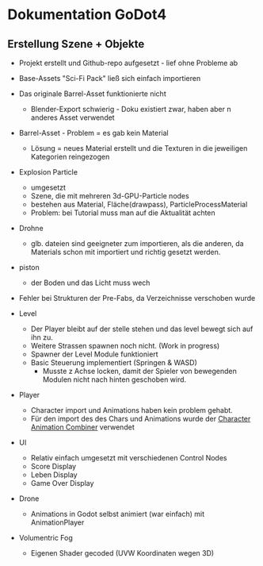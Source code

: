 # Dokumentation GoDot4

## Erstellung Szene + Objekte
- Projekt erstellt und Github-repo aufgesetzt - lief ohne Probleme ab
- Base-Assets "Sci-Fi Pack" ließ sich einfach importieren
- Das originale Barrel-Asset funktionierte nicht
  - Blender-Export schwierig - Doku existiert zwar, haben aber n anderes Asset verwendet
- Barrel-Asset - Problem = es gab kein Material
  - Lösung = neues Material erstellt und die Texturen in die jeweiligen Kategorien reingezogen

- Explosion Particle
  - umgesetzt
  - Szene, die mit mehreren 3d-GPU-Particle nodes
  - bestehen aus Material, Fläche(drawpass), ParticleProcessMaterial
  - Problem: bei Tutorial muss man auf die Aktualität achten

- Drohne
  - glb. dateien sind geeigneter  zum importieren, als die anderen, da Materials schon mit importiert und richtig gesetzt werden.
 
- piston
  - der Boden und das Licht muss wech 
- Fehler bei Strukturen der Pre-Fabs, da Verzeichnisse verschoben wurde

- Level
	- Der Player bleibt auf der stelle stehen und das level bewegt sich auf ihn zu.
	- Weitere Strassen spawnen noch nicht. (Work in progress)
  - Spawner der Level Module funktioniert
  - Basic Steuerung implementiert (Springen & WASD)
    - Musste z Achse locken, damit der Spieler von bewegenden Modulen nicht nach hinten geschoben wird.

- Player
	- Character import und Animations haben kein problem gehabt.
	- Für den import des des Chars und Animations wurde der [Character Animation Combiner](https://nilooy.github.io/character-animation-combiner/) verwendet

- UI
  - Relativ einfach umgesetzt mit verschiedenen Control Nodes
  - Score Display
  - Leben Display
  - Game Over Display

- Drone
  - Animations in Godot selbst animiert (war einfach) mit AnimationPlayer

- Volumentric Fog
  - Eigenen Shader gecoded (UVW Koordinaten wegen 3D)



